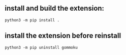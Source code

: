 ## install and build the extension:

    python3 -m pip install .

## install the extension before reinstall

    python3 -m pip uninstall gommoku